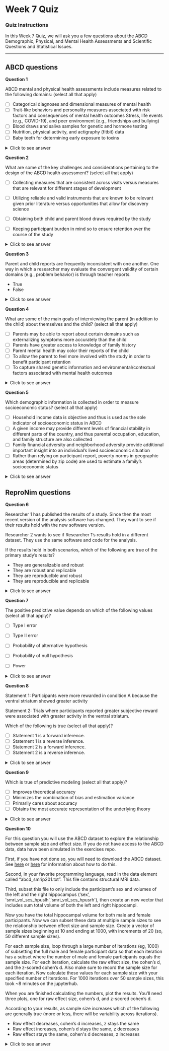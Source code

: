 # Week 7 Quiz

### Quiz Instructions

In this Week 7 Quiz, we will ask you a few questions about the ABCD Demographic, Physical, and Mental Health Assessments and Scientific Questions and Statistical Issues.

***

## ABCD questions

**Question 1**

ABCD mental and physical health assessments include measures related to the following domains: (select all that apply)

- [ ] Categorical diagnoses and dimensional measures of mental health
- [ ] Trait-like behaviors and personality measures associated with risk factors and consequences of mental health outcomes 
Stress, life events (e.g., COVID-19), and peer environment (e.g., friendships and bullying)
- [ ] Blood draws and saliva samples for genetic and hormone testing
- [ ] Nutrition, physical activity, and actigraphy (fitbit) data
- [ ] Baby teeth for determining early exposure to toxins

<details>
<summary>Click to see answer</summary>

- Categorical diagnoses and dimensional measures of mental health
- Trait-like behaviors and personality measures associated with risk factors and consequences of mental health outcomes 
Stress, life events (e.g., COVID-19), and peer environment (e.g., friendships and bullying)
- Blood draws and saliva samples for genetic and hormone testing
- Nutrition, physical activity, and actigraphy (fitbit) data
- Baby teeth for determining early exposure to toxins

***

</details>

**Question 2**

What are some of the key challenges and considerations pertaining to the design of the ABCD health assessment? (select all that apply)

- [ ] Collecting measures that are consistent across visits versus measures that are relevant for different stages of development
- [ ] Utilizing reliable and valid instruments that are known to be relevant given prior literature versus opportunities that allow for discovery science
- [ ] Obtaining both child and parent blood draws required by the study
- [ ] Keeping participant burden in mind so to ensure retention over the course of the study


<details>
<summary>Click to see answer</summary>

- Collecting measures that are consistent across visits versus measures that are relevant for different stages of development
- Utilizing reliable and valid instruments that are known to be relevant given prior literature versus opportunities that allow for discovery science
- Keeping participant burden in mind so to ensure retention over the course of the study

***

</details>

**Question 3**

Parent and child reports are frequently inconsistent with one another. One way in which a researcher may evaluate the convergent validity of certain domains (e.g., problem behavior) is through teacher reports.

- True
- False


<details>
<summary>Click to see answer</summary>

- True

***

</details>

**Question 4**

What are some of the main goals of interviewing the parent (in addition to the child) about themselves and the child? (select all that apply)

- [ ] Parents may be able to report about certain domains such as externalizing symptoms more accurately than the child
- [ ] Parents have greater access to knowledge of family history
- [ ] Parent mental health may color their reports of the child
- [ ] To allow the parent to feel more involved with the study in order to benefit participant retention
- [ ] To capture shared genetic information and environmental/contextual factors associated with mental health outcomes

<details>
<summary>Click to see answer</summary>

- Parents may be able to report about certain domains such as externalizing symptoms more accurately than the child
- Parents have greater access to knowledge of family history
- Parent mental health may color their reports of the child
- To capture shared genetic information and environmental/contextual factors associated with mental health outcomes

***

</details>

**Question 5**

Which demographic information is collected in order to measure socioeconomic status? (select all that apply)

- [ ] Household income data is objective and thus is used as the sole indicator of socioeconomic status in ABCD 
- [ ] A given income may provide different levels of financial stability in different parts of the country, and thus parental occupation, education, and family structure are also collected
- [ ] Family financial adversity and neighborhood adversity provide additional important insight into an individual’s lived socioeconomic situation
- [ ] Rather than relying on participant report, poverty norms in geographic areas (determined by zip code) are used to estimate a family’s socioeconomic status

<details>
<summary>Click to see answer</summary>

- A given income may provide different levels of financial stability in different parts of the country, and thus parental occupation, education, and family structure are also collected
- Family financial adversity and neighborhood adversity provide additional important insight into an individual’s lived socioeconomic situation

***

</details>

## ReproNim questions

**Question 6**

Researcher 1 has published the results of a study. Since then the most recent version of the analysis software has changed. They want to see if their results hold with the new software version.

Researcher 2 wants to see if Researcher 1’s results hold in a different dataset. They use the same software and code for the analysis.

If the results hold in both scenarios, which of the following are true of the primary study’s results?


- They are generalizable and robust
- They are robust and replicable
- They are reproducIble and robust 
- They are reproducible and replicable


<details>
<summary>Click to see answer</summary>

- They are robust and replicable

***

</details>

**Question 7**

The positive predictive value depends on which of the following values (select all that apply)?

- [ ] Type I error
- [ ] Type II error
- [ ] Probability of alternative hypothesis
- [ ] Probability of null hypothesis
- [ ] Power


<details>
<summary>Click to see answer</summary>

- Type I error
- Probability of alternative hypothesis
- Probability of null hypothesis
- Power

***

</details>

**Question 8**

Statement 1: Participants were more rewarded in condition A because the ventral striatum showed greater activity

Statement 2: Trials where participants reported greater subjective reward were associated with greater activity in the ventral striatum. 

Which of the following is true (select all that apply)?

- [ ] Statement 1 is a forward inference.
- [ ] Statement 1 is a reverse inference.
- [ ] Statement 2 is a forward inference.
- [ ] Statement 2 is a reverse inference.

<details>
<summary>Click to see answer</summary>

- Statement 1 is a reverse inference.
- Statement 2 is a forward inference.

***

</details>

**Question 9**

Which is true of predictive modeling (select all that apply)?

- [ ] Improves theoretical accuracy
- [ ] Minimizes the combination of bias and estimation variance
- [ ] Primarily cares about accuracy
- [ ] Obtains the most accurate representation of the underlying theory

<details>
<summary>Click to see answer</summary>

- Minimizes the combination of bias and estimation variance
Primarily cares about accuracy

***

</details>

**Question 10**

For this question you will use the ABCD dataset to explore the relationship between sample size and effect size. If you do not have access to the ABCD data, data have been simulated in the exercises repo.

First, if you have not done so, you will need to download the ABCD dataset. See [here](https://docs.google.com/document/d/1q8Tzm__Ead_oybJxdQdMR-IcvPPdeyFCq1OEXDLb8wk/edit#heading=h.tep60nzg7x89) or [here](https://docs.google.com/document/d/1CRU5y3CGDYsaPv1FBkQhJ8ESTtem70RHQ1Q3AmVdOv0/edit?usp=sharing) for information about how to do this.

Second, in your favorite programming language, read in the data element called “abcd_smrip201.txt”. This file contains structural MRI data. 

Third, subset this file to only include the participant’s sex and volumes of the left and the right hippocampus (‘sex’, 'smri_vol_scs_hpuslh','smri_vol_scs_hpusrh'), then create an new vector that includes sum total volume of both the left and right hippocampi. 

Now you have the total hippocampal volume for both male and female participants. Now we can subset these data at multiple sample sizes to see the relationship between effect size and sample size. Create a vector of sample sizes beginning at 10 and ending at 1000, with increments of 20 (so, 50 different sample sizes). 

For each sample size, loop through a large number of iterations (eg, 1000) of subsetting the full male and female participant data so that each iteration has a subset where the number of male and female participants equals the sample size. For each iteration, calculate the raw effect size, the cohen’s d, and the z-scored cohen’s d. Also make sure to record the sample size for each iteration. Now calculate these values for each sample size with your specified number of iterations. For 1000 iterations over 50 sample sizes, this took ~8 minutes on the jupyterhub.

When you are finished calculating the numbers, plot the results. You’ll need three plots, one for raw effect size, cohen’s d, and z-scored cohen’s d.

According to your results, as sample size increases which of the following are generally true (more or less, there will be variability across iterations).

- Raw effect decreases, cohen’s d increases, z stays the same
- Raw effect increases, cohen’s d stays the same, z decreases
- Raw effect stays the same, cohen's d decreases, z increases

<details>
<summary>Click to see answer</summary>

- Raw effect stays the same, cohen's d decreases, z increases

see code in `exercises/week_7` for a solution

</details>